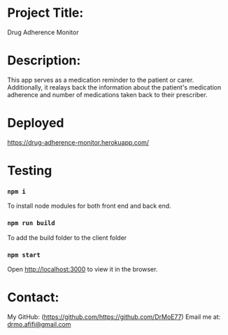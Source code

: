 # Project Title: 
Drug Adherence Monitor

# Description: 

This app serves as a medication reminder to the patient or carer. Additionally, it realays back the information about the patient's medication adherence and number of medications taken back to their prescriber. 
# Deployed

https://drug-adherence-monitor.herokuapp.com/

# Testing 


### `npm i`
To install node modules for both front end and back end.

### `npm run build`
To add the build folder to the client folder
### `npm start`

Open [http://localhost:3000](http://localhost:3000) to view it in the browser.



# Contact:

My GitHub: (https://github.com/https://github.com/DrMoE77)
Email me at: drmo.afifi@gmail.com